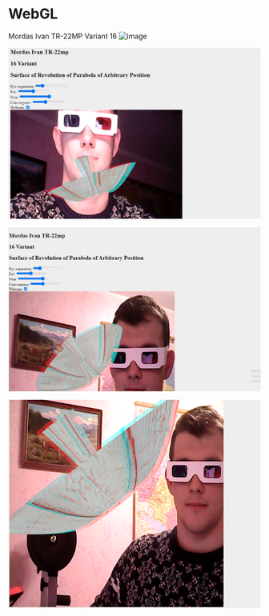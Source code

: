# WebGL

Mordas Ivan TR-22MP
Variant 16
![image](/result2.gif)

![image](/1.PNG)

![image](/3.PNG)

![image](/5.PNG)